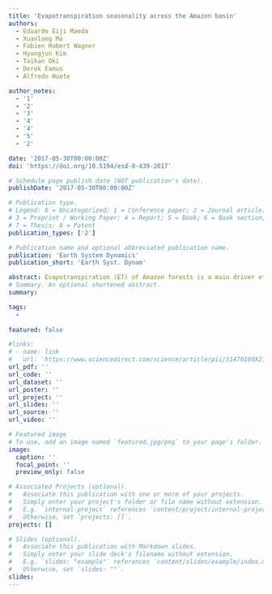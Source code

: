 ```yaml
---
title: 'Evapotranspiration seasonality across the Amazon basin'
authors:
  - Eduardo Eiji Maeda
  - Xuanlong Ma
  - Fabien Hubert Wagner
  - Hyungjun Kim
  - Taikan Oki
  - Derek Eamus
  - Alfredo Huete

author_notes:
  - '1'
  - '2'
  - '3'
  - '4'
  - '4'
  - '5'
  - '2'

date: '2017-05-30T00:00:00Z'
doi: 'https://doi.org/10.5194/esd-8-439-2017'

# Schedule page publish date (NOT publication's date).
publishDate: '2017-05-30T00:00:00Z'

# Publication type.
# Legend: 0 = Uncategorized; 1 = Conference paper; 2 = Journal article;
# 3 = Preprint / Working Paper; 4 = Report; 5 = Book; 6 = Book section;
# 7 = Thesis; 8 = Patent
publication_types: ['2']

# Publication name and optional abbreviated publication name.
publication: 'Earth System Dynamics'
publication_short: 'Earth Syst. Dynam'

abstract: Evapotranspiration (ET) of Amazon forests is a main driver of regional climate patterns and an important indicator of ecosystem functioning. Despite its importance, the seasonal variability of ET over Amazon forests, and its relationship with environmental drivers, is still poorly understood. In this study, we carry out a water balance approach to analyse seasonal patterns in ET and their relationships with water and energy drivers over five sub-basins across the Amazon Basin. We used in situ measurements of river discharge, and remotely sensed estimates of terrestrial water storage, rainfall, and solar radiation. We show that the characteristics of ET seasonality in all sub-basins differ in timing and magnitude. The highest mean annual ET was found in the northern Rio Negro basin (∼ 1497 mm year−1) and the lowest values in the Solimões River basin (∼ 986 mm year−1). For the first time in a basin-scale study, using observational data, we show that factors limiting ET vary across climatic gradients in the Amazon, confirming local-scale eddy covariance studies. Both annual mean and seasonality in ET are driven by a combination of energy and water availability, as neither rainfall nor radiation alone could explain patterns in ET. In southern basins, despite seasonal rainfall deficits, deep root water uptake allows increasing rates of ET during the dry season, when radiation is usually higher than in the wet season. We demonstrate contrasting ET seasonality with satellite greenness across Amazon forests, with strong asynchronous relationships in ever-wet watersheds, and positive correlations observed in seasonally dry watersheds. Finally, we compared our results with estimates obtained by two ET models, and we conclude that neither of the two tested models could provide a consistent representation of ET seasonal patterns across the Amazon.
# Summary. An optional shortened abstract.
summary: 

tags:
  - 
  
featured: false

#links:
# - name: link
#   url: 'https://www.sciencedirect.com/science/article/pii/S1470160X21006658'
url_pdf: ''
url_code: ''
url_dataset: ''
url_poster: ''
url_project: ''
url_slides: ''
url_source: ''
url_video: ''

# Featured image
# To use, add an image named `featured.jpg/png` to your page's folder.
image:
  caption: ''
  focal_point: ''
  preview_only: false

# Associated Projects (optional).
#   Associate this publication with one or more of your projects.
#   Simply enter your project's folder or file name without extension.
#   E.g. `internal-project` references `content/project/internal-project/index.md`.
#   Otherwise, set `projects: []`.
projects: []

# Slides (optional).
#   Associate this publication with Markdown slides.
#   Simply enter your slide deck's filename without extension.
#   E.g. `slides: "example"` references `content/slides/example/index.md`.
#   Otherwise, set `slides: ""`.
slides:
---
```


